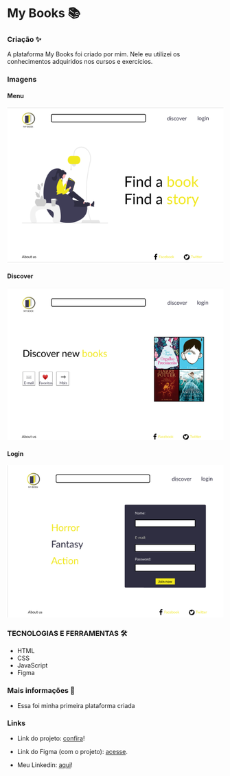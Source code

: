# My Books 📚
 
### Criação ✨
 
A plataforma My Books foi criado por mim. Nele eu utilizei os conhecimentos adquiridos nos cursos e exercícios. 

### Imagens

#### Menu

![Thumbnail:](https://github.com/suzanadossantos/my_books/blob/main/imagens_projeto/menu.png)

#### Discover

![Thumbnail:](https://github.com/suzanadossantos/my_books/blob/main/imagens_projeto/discover.png)

#### Login

![Thumbnail:](https://github.com/suzanadossantos/my_books/blob/main/imagens_projeto/login.png)

### TECNOLOGIAS E FERRAMENTAS 🛠️
 
- HTML
- CSS
- JavaScript
- Figma

### Mais informações 🤔

- Essa foi minha primeira plataforma criada

### Links

- Link do projeto: <a href="https://suzanadossantos.github.io/my_books">confira</a>!

- Link do Figma (com o projeto): <a href="https://www.figma.com/file/PpoPB4ZUYlaqxc6FguvtnO/my_books?node-id=0%3A1">acesse</a>.

- Meu Linkedin: <a href="https://www.linkedin.com/in/suzana-dos-santos-dev/">aqui</a>!
